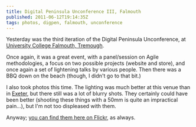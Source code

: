 ```yaml
---
title: Digital Peninsula Unconference III, Falmouth
published: 2011-06-12T19:14:35Z
tags: photos, digpen, falmouth, unconference
---
```


Yesterday was the third iteration of the Digital Peninsula Unconference, at [University College Falmouth, Tremough](http://www.falmouth.ac.uk/).

Once again, it was a great event, with a panel/session on Agile methodologies, a focus on two possible projects (website and store), and once again a set of lightening talks by various people. Then there was a BBQ down on the beach (though, I didn't go to that bit.)

I also took photos this time. The lighting was much better at this venue than in [Exeter](http://nickcharlton.net/post/digital-peninsula-unconference-ii-exeter), but there still was a lot of blurry shots. They certainly could have been better (shooting these things with a 50mm is quite an impractical pain...), but I'm not too displeased with them.

Anyway; [you can find them here on Flickr](http://www.flickr.com/photos/nickcharlton/sets/72157626820736307/), as always.


